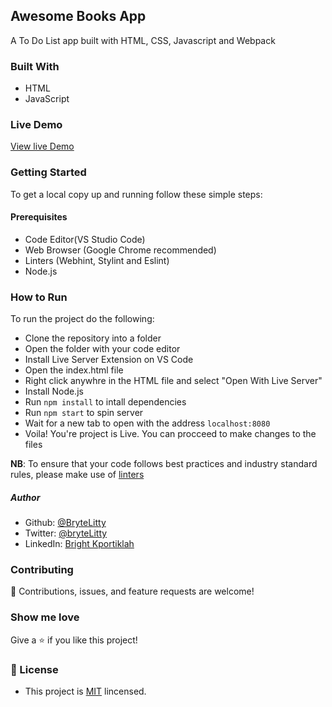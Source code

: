 ## Awesome Books App
A To Do List app built with HTML, CSS, Javascript and Webpack

### Built With
- HTML 
- JavaScript

### Live Demo

[View live Demo](https://brytelitty.github.io/Todo-App/dist/)

### Getting Started 
To get a local copy up and running follow these simple steps:

#### Prerequisites
- Code Editor(VS Studio Code)
- Web Browser (Google Chrome recommended)
- Linters (Webhint, Stylint and Eslint)
- Node.js

### How to Run
To run the project do the following:
- Clone the repository into a folder
- Open the folder with your code editor
- Install Live Server Extension on VS Code
- Open the index.html file 
- Right click anywhre in the HTML file and select "Open With Live Server"
- Install Node.js
- Run `npm install` to intall dependencies
- Run `npm start` to spin server
- Wait for a new tab to open with the address `localhost:8080`
- Voila! You're project is Live. You can procceed to make changes to the files

**NB**: To ensure that your code follows best practices and industry standard rules, please make use of [linters](https://github.com/microverseinc/linters-config/tree/master/html-css-js)

##### Author
- Github: [@BryteLitty](https://github.com/Bryte)
- Twitter: [@bryteLitty](https://twitter.come/BryteLitty)
- LinkedIn: [Bright Kportiklah](https://www.linkedin.com/in/bright-kportiklah-05512418a/)

### Contributing
🤝 Contributions, issues, and feature requests are welcome!

### Show me love
Give a ⭐️ if you like this project!

### 📝 License

- This project is [MIT](https://github.com/BryteLitty/hello-microverse/blob/add-javascript-file/LICENSE) lincensed.



